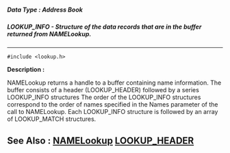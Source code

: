 ##### Data Type : Address Book
##### LOOKUP_INFO - Structure of the data records that are in the buffer returned from NAMELookup.
---
```
#include <lookup.h>
```
**Description :**

NAMELookup returns a handle to a buffer containing name information. The buffer 
consists of a header (LOOKUP_HEADER) followed by a series LOOKUP_INFO 
structures  The order of the LOOKUP_INFO structures correspond to the order of 
names specified in the Names parameter of the call to NAMELookup.  Each 
LOOKUP_INFO structure is followed by an array of LOOKUP_MATCH structures.

**See Also :**
[NAMELookup](/domino-c-api-docs/reference/Func/NAMELookup)
[LOOKUP_HEADER](/domino-c-api-docs/reference/Data/LOOKUP_HEADER)
---
